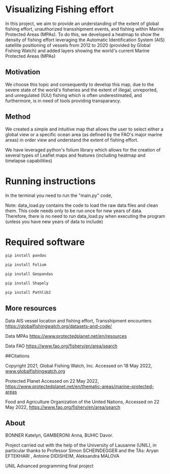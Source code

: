 
# Visualizing Fishing effort

In this project, we aim to provide an understanding of the extent of global fishing effort, unauthorized transshipment events, and fishing within Marine Protected Areas (MPAs). To do this, we developed a heatmap to show the density of fishing effort leveraging the Automatic Identification System (AIS) satellite positioning of vessels from 2012 to 2020 (provided by Global Fishing Watch) and added layers showing the world's current Marine Protected Areas (MPAs)

## Motivation

We choose this topic and consequently to develop this map, due to the severe state of the world's fisheries and the extent of illegal, unreported, and unregulated (IUU) fishing which is often underestimated, and furthermore, is in need of tools providing transparancy.

## Method 

We created a simple and intuitive map that allows the user to select either a global view or a specific ocean area (as defined by the FAO's major marine areas) in order view and understand the extent of fishing effort.

We have leveraged python's folium library which allows for the creation of several types of Leaflet maps and features (including heatmap and timelapse capabilities)


# Running instructions
In the terminal you need to run the "main.py" code, 

Note: data_load.py contains the code to load the raw data files and clean them. This code needs only to be run once for new years of data. Therefore, there is no need to run data_load.py when executing the program (unless you have new years of data to include)

# Required software

```bash
pip install pandas

pip install Folium

pip install Geopandas

pip install Shapely

pip install Pathlib2

```



## More resources

Data AIS vessel location and fishing effort, Transshipment encounters https://globalfishingwatch.org/datasets-and-code/ 

Data MPAs https://www.protectedplanet.net/en/resources

Data FAO https://www.fao.org/fishery/en/area/search

##Citations

Copyright 2021, Global Fishing Watch, Inc. Accessed on 18 May 2022, www.globalfishingwatch.org

Protected Planet Accessed on 22 May 2022, https://www.protectedplanet.net/en/thematic-areas/marine-protected-areas

Food and Agriculture Organization of the United Nations, Accessed on 22 May 2022, https://www.fao.org/fishery/en/area/search

## About

BONNER Katelyn, GAMBERONI Anna, BUHIC Davor.

Project carried out with the help of the University of Lausanne (UNIL), in particular thanks to Professor Simon SCHEINDEGGER and the TAs: Aryan EFTEKHARI , Antoine DIDISHEIM, Aleksandra MALOVA



UNIL Advanced programming final project
